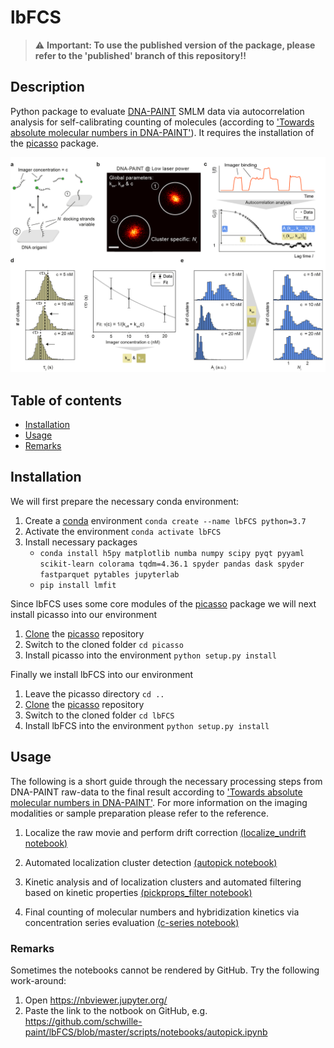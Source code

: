 # lbFCS

> :warning: **Important: To use the published version of the package, please refer to the 'published' branch of this repository!!**

## Description
Python package to evaluate [DNA-PAINT][paint] SMLM data via autocorrelation analysis for self-calibrating counting of molecules 
(according to ['Towards absolute molecular numbers in DNA-PAINT'][paper]). It requires the installation of the [picasso](https://github.com/jungmannlab/picasso) package.


<img src="/docs/figures/principle.png" alt="principle" width="700">

## Table of contents
* [Installation](#installation)
* [Usage](#usage)
* [Remarks](#remarks)

## Installation

We will first prepare the necessary conda environment:
1. Create a [conda][conda] environment ``conda create --name lbFCS python=3.7``
2. Activate the environment ``conda activate lbFCS``
3. Install necessary packages 
    * ``conda install h5py matplotlib numba numpy scipy pyqt pyyaml scikit-learn colorama tqdm=4.36.1 spyder pandas dask spyder fastparquet pytables jupyterlab``
    * ``pip install lmfit``


Since lbFCS uses some core modules of the [picasso](https://github.com/jungmannlab/picasso) package we will next install picasso into our environment
1. [Clone](https://help.github.com/en/articles/cloning-a-repository) the [picasso](https://github.com/jungmannlab/picasso) repository
2. Switch to the cloned folder ``cd picasso``
3. Install picasso into the environment ``python setup.py install``

Finally we install lbFCS into our environment

1. Leave the picasso directory ``cd ..``
2. [Clone](https://help.github.com/en/articles/cloning-a-repository) the [picasso](https://github.com/schwille-paint/lbFCS) repository
3. Switch to the cloned folder ``cd lbFCS``
4. Install lbFCS into the environment ``python setup.py install``



## Usage
The following is a short guide through the necessary processing steps from DNA-PAINT raw-data to the final result according to ['Towards absolute molecular numbers in DNA-PAINT'][paper]. For more information on the imaging modalities or sample preparation please refer to the reference. 


1. Localize the raw movie and perform drift correction [(localize_undrift notebook)](/scripts/notebooks/01_localize_undrift.ipynb)

2. Automated localization cluster detection [(autopick notebook)](/scripts/notebooks/02_autopick.ipynb)

3. Kinetic analysis and of localization clusters and automated filtering based on kinetic properties [(pickprops_filter notebook)](/scripts/notebooks/03_pickprops_filter.ipynb)

4. Final counting of molecular numbers and hybridization kinetics via concentration series evaluation [(c-series notebook)](/scripts/notebooks/04_c-series.ipynb)


### Remarks
Sometimes the notebooks cannot be rendered by GitHub. Try the following work-around:
1. Open https://nbviewer.jupyter.org/
2. Paste the link to the notbook on GitHub, e.g. https://github.com/schwille-paint/lbFCS/blob/master/scripts/notebooks/autopick.ipynb 

[paint]:https://www.nature.com/articles/nprot.2017.024
[paper]: https://pubs.acs.org/doi/abs/10.1021/acs.nanolett.9b03546
[conda]:https://docs.conda.io/projects/conda/en/latest/user-guide/getting-started.html
